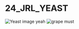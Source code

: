 # 24_JRL_YEAST

![Yeast image](https://media.gettyimages.com/id/91560076/fr/vectoriel/yeast-cells.jpg?s=612x612&w=gi&k=20&c=XdsE1NE3jhnkbExIfcQNzJ76VKCJ9OAJlyce3yu0VcU=)
yeah
![grape must](https://recipes.net/wp-content/uploads/2024/02/what-is-grape-must-1707700751.jpg)

